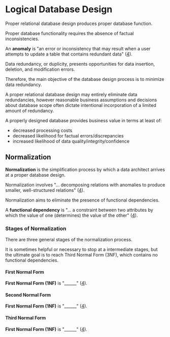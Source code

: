 # Logical Database Design

Proper relational database design produces proper database function.

Proper database functionality requires the absence of factual inconsistencies.

An **anomaly** is "an error or inconsistency that may result when a user attempts to update a table that contains redundant data" ([4](/README.md/#accompanying-textbook)).

Data redundancy, or duplicity, presents opportunities for data insertion, deletion, and modification errors.

Therefore, the main objective of the database design process is to minimize data redundancy.

A proper relational database design may entirely eliminate data redundancies,
 however reasonable business assumptions and decisions about database scope often
 dictate intentional incorporation of a limited amount of redundancy.

A properly designed database provides business value in terms at least of:

 + decreased processing costs
 + decreased likelihood for factual errors/discrepancies
 + increased likelihood of data quality/integrity/confidence

## Normalization

**Normalization** is the simplification process by which a data architect arrives at a proper database design.

Normalization involves "... decomposing relations with anomalies to produce smaller, well-structured relations" ([4](/README.md/#accompanying-textbook)).

Normalization aims to eliminate the presence of functional dependencies.

A **functional dependency** is "... a constraint between two attributes by which the value of one (determines) the value of the other" ([4](/README.md/#accompanying-textbook)).

### Stages of Normalization

There are three general stages of the normalization process.

It is sometimes helpful or necessary to stop at a intermediate stages, but the ultimate goal is to reach Third Normal Form (3NF), which contains no functional dependencies.

#### First Normal Form

**First Normal Form (1NF)** is "______" ([4](/README.md/#accompanying-textbook)).

#### Second Normal Form

**First Normal Form (1NF)** is "______" ([4](/README.md/#accompanying-textbook)).

#### Third Normal Form

**First Normal Form (1NF)** is "______" ([4](/README.md/#accompanying-textbook)).

